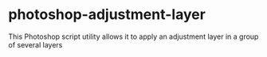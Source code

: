 # photoshop-adjustment-layer
This Photoshop script utility allows it to apply an adjustment layer in a group of several layers
